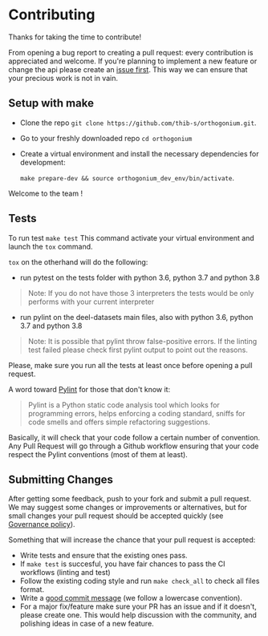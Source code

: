 # Contributing

Thanks for taking the time to contribute!

From opening a bug report to creating a pull request: every contribution is
appreciated and welcome. If you're planning to implement a new feature or change
the api please create an [issue first](https://https://github.com/thib-s/orthogonium/issues/new). This way we can ensure that your precious
work is not in vain.


## Setup with make

- Clone the repo `git clone https://github.com/thib-s/orthogonium.git`.
- Go to your freshly downloaded repo `cd orthogonium`
- Create a virtual environment and install the necessary dependencies for development:

  `make prepare-dev && source orthogonium_dev_env/bin/activate`.

Welcome to the team !


## Tests

To run test `make test`
This command activate your virtual environment and launch the `tox` command.


`tox` on the otherhand will do the following:
- run pytest on the tests folder with python 3.6, python 3.7 and python 3.8
> Note: If you do not have those 3 interpreters the tests would be only performs with your current interpreter
- run pylint on the deel-datasets main files, also with python 3.6, python 3.7 and python 3.8
> Note: It is possible that pylint throw false-positive errors. If the linting test failed please check first pylint output to point out the reasons.

Please, make sure you run all the tests at least once before opening a pull request.

A word toward [Pylint](https://pypi.org/project/pylint/) for those that don't know it:
> Pylint is a Python static code analysis tool which looks for programming errors, helps enforcing a coding standard, sniffs for code smells and offers simple refactoring suggestions.

Basically, it will check that your code follow a certain number of convention. Any Pull Request will go through a Github workflow ensuring that your code respect the Pylint conventions (most of them at least).

## Submitting Changes

After getting some feedback, push to your fork and submit a pull request. We
may suggest some changes or improvements or alternatives, but for small changes
your pull request should be accepted quickly (see [Governance policy](https://github.com/thib-s/orthogonium/blob/master/GOVERNANCE.md)).

Something that will increase the chance that your pull request is accepted:

- Write tests and ensure that the existing ones pass.
- If `make test` is succesful, you have fair chances to pass the CI workflows (linting and test)
- Follow the existing coding style and run `make check_all` to check all files format.
- Write a [good commit message](https://tbaggery.com/2008/04/19/a-note-about-git-commit-messages.html) (we follow a lowercase convention).
- For a major fix/feature make sure your PR has an issue and if it doesn't, please create one. This would help discussion with the community, and polishing ideas in case of a new feature.
